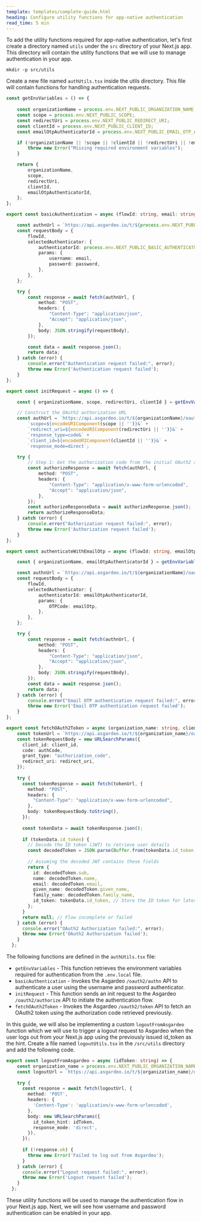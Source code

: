 ```yaml
---
template: templates/complete-guide.html
heading: Configure utility functions for app-native authentication
read_time: 5 min
---
```


To add the utility functions required for app-native authentication, let's first create a directory named `utils` under the `src` directory of your Next.js app. This directory will contain the utility functions that we will use to manage authentication in your app.

```shell
mkdir -p src/utils
```

Create a new file named `authUtils.tsx` inside the utils directory. This file will contain functions for handling authentication requests.

```typescript jsx title="authUtils.tsx"
const getEnvVariables = () => {
    
    const organizationName = process.env.NEXT_PUBLIC_ORGANIZATION_NAME;
    const scope = process.env.NEXT_PUBLIC_SCOPE;
    const redirectUri = process.env.NEXT_PUBLIC_REDIRECT_URI;
    const clientId = process.env.NEXT_PUBLIC_CLIENT_ID;
    const emailOtpAuthenticatorId = process.env.NEXT_PUBLIC_EMAIL_OTP_AUTHENTICATOR_ID;

    if (!organizationName || !scope || !clientId || !redirectUri || !emailOtpAuthenticatorId) {
        throw new Error("Missing required environment variables");
    }

    return {
        organizationName,
        scope,
        redirectUri,
        clientId,
        emailOtpAuthenticatorId,
    };
};

export const basicAuthentication = async (flowId: string, email: string, password: string) => {

    const authnUrl = `https://api.asgardeo.io/t/${process.env.NEXT_PUBLIC_ORGANIZATION_NAME}/oauth2/authn`;
    const requestBody = {
        flowId,
        selectedAuthenticator: {
            authenticatorId: process.env.NEXT_PUBLIC_BASIC_AUTHENTICATOR_ID, // Username & Password authenticator ID
            params: {
                username: email,
                password: password,
            },
        },
    };

    try {
        const response = await fetch(authnUrl, {
            method: "POST",
            headers: {
                "Content-Type": "application/json",
                "Accept": "application/json",
            },
            body: JSON.stringify(requestBody),
        });

        const data = await response.json();
        return data;
    } catch (error) {
        console.error("Authentication request failed:", error);
        throw new Error('Authentication request failed');
    }
};

export const initRequest = async () => {

    const { organizationName, scope, redirectUri, clientId } = getEnvVariables();

    // Construct the OAuth2 authorization URL
    const authUrl = `https://api.asgardeo.io/t/${organizationName}/oauth2/authorize?` +
        `scope=${encodeURIComponent(scope || '')}&` +
        `redirect_uri=${encodeURIComponent(redirectUri || '')}&` +
        `response_type=code&` +
        `client_id=${encodeURIComponent(clientId || '')}&` +
        `response_mode=direct`;

    try {
        // Step 1: Get the authorization code from the initial OAuth2 authorization request
        const authorizeResponse = await fetch(authUrl, {
            method: "POST",
            headers: {
                "Content-Type": "application/x-www-form-urlencoded",
                "Accept": "application/json",
            },
        });
        const authorizeResponseData = await authorizeResponse.json();
        return authorizeResponseData;
    } catch (error) {
        console.error("Authorization request failed:", error);
        throw new Error('Authorization request failed');
    }
};

export const authenticateWithEmailOtp = async (flowId: string, emailOtp: string) => {

    const { organizationName, emailOtpAuthenticatorId } = getEnvVariables();

    const authnUrl = `https://api.asgardeo.io/t/${organizationName}/oauth2/authn`;
    const requestBody = {
        flowId,
        selectedAuthenticator: {
            authenticatorId: emailOtpAuthenticatorId,
            params: {
                OTPCode: emailOtp,
            },
        },
    };

    try {
        const response = await fetch(authnUrl, {
            method: "POST",
            headers: {
                "Content-Type": "application/json",
                "Accept": "application/json",
            },
            body: JSON.stringify(requestBody),
        });
        const data = await response.json();
        return data;
    } catch (error) {
        console.error("Email OTP authentication request failed:", error);
        throw new Error('Email OTP authentication request failed');
    }
};

export const fetchOAuth2Token = async (organization_name: string, client_id: string, authCode: string, redirect_uri: string) => {
    const tokenUrl = `https://api.asgardeo.io/t/${organization_name}/oauth2/token`;
    const tokenRequestBody = new URLSearchParams({
      client_id: client_id,
      code: authCode,
      grant_type: "authorization_code",
      redirect_uri: redirect_uri,
    });
  
    try {
      const tokenResponse = await fetch(tokenUrl, {
        method: "POST",
        headers: {
          "Content-Type": "application/x-www-form-urlencoded",
        },
        body: tokenRequestBody.toString(),
      });
  
      const tokenData = await tokenResponse.json();
  
      if (tokenData.id_token) {
        // Decode the ID token (JWT) to retrieve user details
        const decodedToken = JSON.parse(Buffer.from(tokenData.id_token.split('.')[1], 'base64').toString());
  
        // Assuming the decoded JWT contains these fields
        return {
          id: decodedToken.sub,
          name: decodedToken.name,
          email: decodedToken.email,
          given_name: decodedToken.given_name,
          family_name: decodedToken.family_name,
          id_token: tokenData.id_token, // Store the ID token for later use
        };
      }
      return null; // Flow incomplete or failed
    } catch (error) {
      console.error("OAuth2 Authorization failed:", error);
      throw new Error('OAuth2 Authorization failed');
    }
  };
```

The following functions are defined in the `authUtils.tsx` file:

- `getEnvVariables` - This function retrieves the environment variables required for authentication from the `.env.local` file. 
- `basicAuthentication` - Invokes the Asgardeo `/oauth2/authn` API to authenticate a user using the username and password authenticator. 
- `initRequest` - This function sends an init request to the Asgardeo `/oauth2/authorize` API to initiate the authentication flow. 
- `fetchOAuth2Token` - Invokes the Asgardeo `/oauth2/token` API to fetch an OAuth2 token using the authorization code retrieved previously.

In this guide, we will also be implementing a custom `logoutFromAsgardeo` function which we will use to trigger a logout request to Asgardeo when the user logs out from your Next.js app using the previously issued id_token as the hint. Create a file named `logoutUtils.tsx` in the `/src/utils` directory and add the following code.

```typescript jsx title="logoutUtils.tsx"
export const logoutFromAsgardeo = async (idToken: string) => {
    const organization_name = process.env.NEXT_PUBLIC_ORGANIZATION_NAME;
    const logoutUrl = `https://api.asgardeo.io/t/${organization_name}/oidc/logout`;
  
    try {
      const response = await fetch(logoutUrl, {
        method: 'POST',
        headers: {
          'Content-Type': 'application/x-www-form-urlencoded',
        },
        body: new URLSearchParams({
          id_token_hint: idToken,
          response_mode: 'direct',
        }),
      });
  
      if (!response.ok) {
        throw new Error('Failed to log out from Asgardeo');
      }
    } catch (error) {
      console.error("Logout request failed:", error);
      throw new Error('Logout request failed');
    }
  };
```

These utility functions will be used to manage the authentication flow in your Next.js app. Next, we will see how username and password authentication can be enabled in your app.
